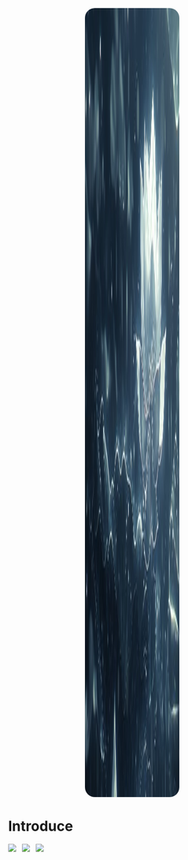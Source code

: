 
<div align="center">
  <img src="img/kCkHROSi.jpeg" alt="Image" style="border-radius:20px; width: 20vw; height:40vh" />
</div>

# Introduce

<div style="width: 600px; margin: 0 auto; text-align: left; margin-top: 15px;">
  <img src="https://img.shields.io/badge/Fedora-51A2DA?style=for-the-badge&logo=fedora&logoColor=white" style="margin-right:8px;" />
  <img src="https://img.shields.io/badge/Linux_Mint-87CF3E?style=for-the-badge&logo=linux-mint&logoColor=white" style="margin-right:8px;" />
  <img src="https://img.shields.io/badge/Blogger-FF5722?style=for-the-badge&logo=blogger&logoColor=white" />
</div>